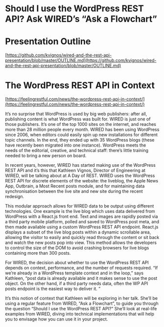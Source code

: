# Should I use the WordPress REST API? Ask WIRED’s “Ask a Flowchart”

# Presentation Outline
[https://github.com/kvignos/wired-and-the-rest-api-presentation/blob/master/OUTLINE.md](https://github.com/kvignos/wired-and-the-rest-api-presentation/blob/master/OUTLINE.md)

# The WordPress REST API in Context

[https://feelingrestful.com/news/the-wordpress-rest-api-in-context/](https://feelingrestful.com/news/the-wordpress-rest-api-in-context/)

It’s no surprise that WordPress is used by big web publishers: after all, publishing content is what WordPress was built for. WIRED is just one of those publishers. It’s one of the top 1000 sites on the internet, and reaches more than 28 million people every month. WIRED has been using WordPress since 2006, when editors could easily spin up new installations for different topic channels. In the end, they ended up with 35 WordPress blogs (these have recently been migrated into one instance). WordPress meets the needs of the editorial, creative, and technical staff: there’s little training needed to bring a new person on board.

In recent years, however, WIRED has started making use of the WordPress REST API and it’s this that Kathleen Vignos, Director of Engineering at WIRED, will be talking about at A Day of REST. WIRED uses the WordPress REST API for discrete elements of the website: the liveblog, the Apple News App, Outbrain, a Most Recent posts module, and for maintaining data synchronisation between the live site and new site during the recent redesign.

This modular approach allows for WIRED data to be output using different technologies. One example is the live blog which uses data delivered from WordPress with a React.js front end. Text and images are rapidly posted via a third party mobile platform, polled and saved to WordPress post meta, and then made available using a custom WordPress REST API endpoint. React.js displays a subset of the live blog posts within a dynamic scrollable area, allowing the visitor to easily and quickly read through the content or sit back and watch the new posts pop into view. This method allows the developers to control the size of the DOM to avoid crashing browsers for live blogs containing more than 300 posts.

For WIRED, the decision about whether to use the WordPress REST API depends on context, performance, and the number of requests required. “If we’re already in a WordPress template context and in the loop,” says Kathleen, “post data is already available and it makes sense to use the post object. On the other hand, if a third party needs data, often the WP API posts endpoint is the easiest way to deliver it. ”

It’s this notion of context that Kathleen will be exploring in her talk. She’ll be using a regular feature from WIRED, “Ask a Flowchart”, to guide you through the question “Should I use the WordPress REST API?” She’ll look at real-life examples from WIRED, diving into technical implementations that will help you to envisage how you can use it in your project.
